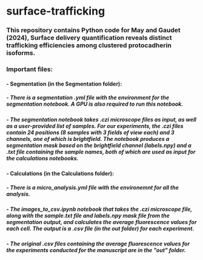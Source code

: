 
# surface-trafficking

### This repository contains Python code for May and Gaudet (2024), Surface delivery quantification reveals distinct trafficking efficiencies among clustered protocadherin isoforms.

### Important files:
#### - Segmentation (in the Segmentation folder):
##### - There is a segmentation .yml file with the environment for the segmentation notebook. A GPU is also required to run this notebook.
##### - The segmentation notebook takes .czi microscope files as input, as well as a user-provided list of samples. For our experiments, the .czi files contain 24 positions (8 samples with 3 fields of view each) and 3 channels, one of which is brightfield. The notebook produces a segmentation mask based on the brightfield channel (labels.npy) and a .txt file containing the sample names, both of which are used as input for the calculations notebooks.
#### - Calculations (in the Calculations folder):
##### - There is a micro_analysis.yml file with the environemnt for all the analysis.
##### - The images_to_csv.ipynb notebook that takes the .czi microscope file, along with the sample.txt file and labels.npy mask file from the segmentation output, and calculates the average fluorescence values for each cell. The output is a .csv file (in the out folder) for each experiment.
##### - The original .csv files containing the average fluorescence values for the experiments conducted for the manuscript are in the "out" folder.
